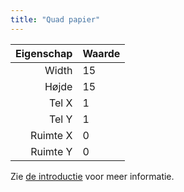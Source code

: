 ```yaml
---
title: "Quad papier"
---
```


| Eigenschap | Waarde |
| ----------:|:------ |
|      Width | 15     |
|      Højde | 15     |
|      Tel X | 1      |
|      Tel Y | 1      |
|   Ruimte X | 0      |
|   Ruimte Y | 0      |

Zie [de introductie](intro) voor meer informatie.
